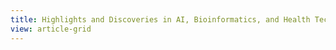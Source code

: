 ```yaml
---
title: Highlights and Discoveries in AI, Bioinformatics, and Health Tech
view: article-grid
---
```

